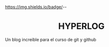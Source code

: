 https://img.shields.io/badge/<Status>-<Developing>-<blue>
<h1 align="center"> HYPERLOG </h1>

Un blog increible para el curso de git y github

